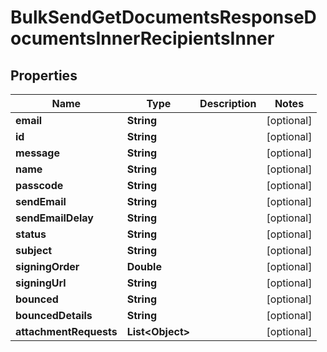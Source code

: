 

# BulkSendGetDocumentsResponseDocumentsInnerRecipientsInner


## Properties

| Name | Type | Description | Notes |
|------------ | ------------- | ------------- | -------------|
|**email** | **String** |  |  [optional] |
|**id** | **String** |  |  [optional] |
|**message** | **String** |  |  [optional] |
|**name** | **String** |  |  [optional] |
|**passcode** | **String** |  |  [optional] |
|**sendEmail** | **String** |  |  [optional] |
|**sendEmailDelay** | **String** |  |  [optional] |
|**status** | **String** |  |  [optional] |
|**subject** | **String** |  |  [optional] |
|**signingOrder** | **Double** |  |  [optional] |
|**signingUrl** | **String** |  |  [optional] |
|**bounced** | **String** |  |  [optional] |
|**bouncedDetails** | **String** |  |  [optional] |
|**attachmentRequests** | **List&lt;Object&gt;** |  |  [optional] |



